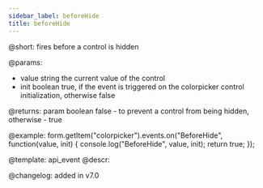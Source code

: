 ```yaml
---
sidebar_label: beforeHide
title: beforeHide
---          
```


@short: fires before a control is hidden
 

@params:
- value     string     the current value of the control
- init      boolean     true, if the event is triggered on the colorpicker control initialization, otherwise false

@returns:
param   boolean     false - to prevent a control from being hidden, otherwise - true


@example:
form.getItem("colorpicker").events.on("BeforeHide", function(value, init) {
    console.log("BeforeHide", value, init);
    return true;
});


@template: api_event
@descr:

@changelog: added in v7.0
